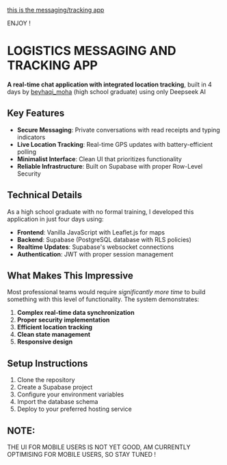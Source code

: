 [this is the messaging/tracking app](https://messaging-37qg.onrender.com)

ENJOY !

# LOGISTICS MESSAGING AND TRACKING APP

**A real-time chat application with integrated location tracking**, built in 4 days by [beyhaqi_moha](https://www.instagram.com/beyhaqi_moha?igsh=Nnl6NnBhNHdvbDBn) (high school graduate) using only Deepseek AI

## Key Features

- **Secure Messaging**: Private conversations with read receipts and typing indicators
- **Live Location Tracking**: Real-time GPS updates with battery-efficient polling
- **Minimalist Interface**: Clean UI that prioritizes functionality
- **Reliable Infrastructure**: Built on Supabase with proper Row-Level Security

## Technical Details

As a high school graduate with no formal training, I developed this application in just four days using:

- **Frontend**: Vanilla JavaScript with Leaflet.js for maps
- **Backend**: Supabase (PostgreSQL database with RLS policies)
- **Realtime Updates**: Supabase's websocket connections
- **Authentication**: JWT with proper session management

## What Makes This Impressive

Most professional teams would require *significantly more time* to build something with this level of functionality. The system demonstrates:

1. **Complex real-time data synchronization**
2. **Proper security implementation** 
3. **Efficient location tracking**
4. **Clean state management**
5. **Responsive design**

## Setup Instructions

1. Clone the repository
2. Create a Supabase project
3. Configure your environment variables
4. Import the database schema
5. Deploy to your preferred hosting service

## NOTE:

THE UI FOR MOBILE USERS IS NOT YET GOOD, AM CURRENTLY OPTIMISING FOR MOBILE USERS, SO STAY TUNED !
 
